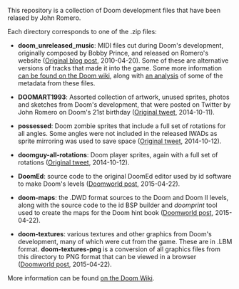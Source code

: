 This repository is a collection of Doom development files that have been
relased by John Romero.

Each directory corresponds to one of the .zip files:

* **doom_unreleased_music**: MIDI files cut during Doom's development,
  originally composed by Bobby Prince, and released on Romero's website
  ([Original blog post](https://web.archive.org/web/20100420075624/http://planetromero.com/2007/06/doom-archaeology),
  2010-04-20). Some of these are alternative versions of tracks that made
  it into the game. Some more information
  [can be found on the Doom wiki](http://doomwiki.org/wiki/Unused_Doom_music),
  along with
  [an analysis](http://doomwiki.org/wiki/Musical_inspirations_behind_Doom%27s_music)
  of some of the metadata from these files.

* **DOOMART1993**: Assorted collection of artwork, unused sprites, photos
  and sketches from Doom's development, that were posted on Twitter by
  John Romero on Doom's 21st birthday
  ([Original tweet](https://twitter.com/romero/status/542972877591425024),
  2014-10-11).

* **possessed**: Doom zombie sprites that include a full set of rotations
  for all angles. Some angles were not included in the released IWADs as
  sprite mirroring was used to save space
  ([Original tweet](https://twitter.com/romero/status/543362629977124865),
  2014-10-12).

* **doomguy-all-rotations**: Doom player sprites, again with a full set of
  rotations
  ([Original tweet](https://twitter.com/romero/status/543372859368689664),
  2014-10-12).

* **DoomEd**: source code to the original DoomEd editor used by id software
  to make Doom's levels
  ([Doomworld post](http://www.doomworld.com/vb/post/1363790), 2015-04-22).

* **doom-maps**: the .DWD format sources to the Doom and Doom II levels,
  along with the source code to the id BSP builder and *doomprint* tool
  used to create the maps for the Doom hint book
  ([Doomworld post](http://www.doomworld.com/vb/post/1363800), 2015-04-22).

* **doom-textures**: various textures and other graphics from Doom's
  development, many of which were cut from the game. These are in .LBM
  format. **doom-textures-png** is a conversion of all graphics files
  from this directory to PNG format that can be viewed in a browser
  ([Doomworld post](http://www.doomworld.com/vb/post/1363830), 2015-04-22).

More information can be found
[on the Doom Wiki](http://doomwiki.org/wiki/2015_Doom_source_data_release).

